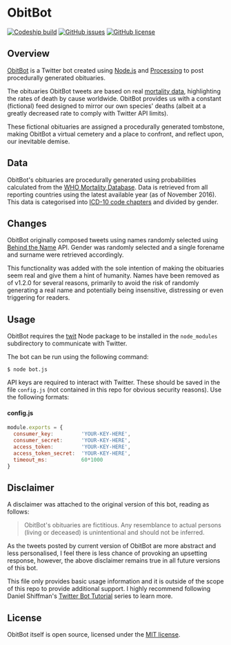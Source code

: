 # ObitBot

[![Codeship build](https://img.shields.io/codeship/7226c9f0-eeee-0134-a8e8-2ea516a13c91/master.svg)](https://app.codeship.com/projects/208747)
[![GitHub issues](https://img.shields.io/github/issues/codemacabre/obitbot.svg)](https://github.com/codemacabre/obitbot/issues)
[![GitHub license](https://img.shields.io/badge/license-MIT-blue.svg)](https://github.com/CodeMacabre/obitbot/blob/master/LICENSE.md)

## Overview
[ObitBot](https://twitter.com/obitbot) is a Twitter bot created using [Node.js](https://nodejs.org) and [Processing]((http://processing.org/)) to post procedurally generated obituaries.

The obituaries ObitBot tweets are based on real [mortality data](#data), highlighting the rates of death by cause worldwide. ObitBot provides us with a constant (fictional) feed designed to mirror our own species' deaths (albeit at a greatly decreased rate to comply with Twitter API limits).

These fictional obituaries are assigned a procedurally generated tombstone, making ObitBot a virtual cemetery and a place to confront, and reflect upon, our inevitable demise.

## Data
ObitBot's obituaries are procedurally generated using probabilities calculated from the [WHO Mortality Database](http://www.who.int/healthinfo/mortality_data/). Data is retrieved from all reporting countries using the latest available year (as of November 2016). This data is categorised into [ICD-10 code chapters](https://icd.codes/icd10cm) and divided by gender.

## Changes
ObitBot originally composed tweets using names randomly selected using [Behind the Name](http://www.behindthename.com/) API. Gender was randomly selected and a single forename and surname were retrieved accordingly.

This functionality was added with the sole intention of making the obituaries seem real and give them a hint of humanity. Names have been removed as of v1.2.0 for several reasons, primarily to avoid the risk of randomly generating a real name and potentially being insensitive, distressing or even triggering for readers.

## Usage
ObitBot requires the [twit](https://www.npmjs.com/package/twit) Node package to be installed in the `node_modules` subdirectory to communicate with Twitter.

The bot can be run using the following command:
```
$ node bot.js
```

API keys are required to interact with Twitter. These should be saved in the file `config.js` (not contained in this repo for obvious security reasons). Use the following formats:

#### config.js
```javascript
module.exports = {
  consumer_key:         'YOUR-KEY-HERE',
  consumer_secret:      'YOUR-KEY-HERE',
  access_token:         'YOUR-KEY-HERE',
  access_token_secret:  'YOUR-KEY-HERE',
  timeout_ms:           60*1000
}
```

## Disclaimer
A disclaimer was attached to the original version of this bot, reading as follows:
> ObitBot's obituaries are fictitious. Any resemblance to actual persons (living or deceased) is unintentional and should not be inferred.

As the tweets posted by current version of ObitBot are more abstract and less personalised, I feel there is less chance of provoking an upsetting response, however, the above disclaimer remains true in all future versions of this bot.

This file only provides basic usage information and it is outside of the scope of this repo to provide additional support. I highly recommend following Daniel Shiffman's [Twitter Bot Tutorial](https://www.youtube.com/playlist?list=PLRqwX-V7Uu6atTSxoRiVnSuOn6JHnq2yV) series to learn more.

## License
ObitBot itself is open source, licensed under the [MIT license](./LICENSE.md).
